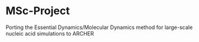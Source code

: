 # MSc-Project
Porting the Essential Dynamics/Molecular Dynamics method for large-scale nucleic acid simulations to ARCHER

